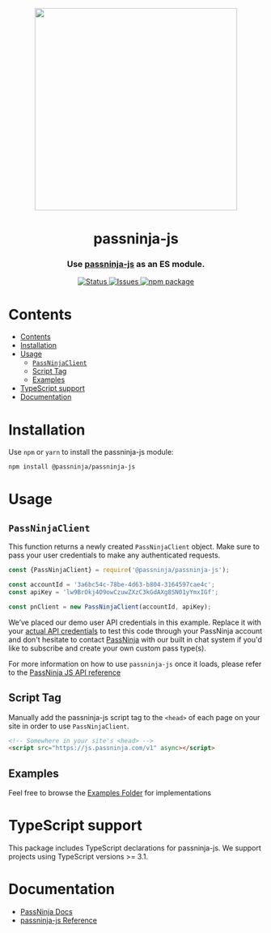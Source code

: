 <p align="center">
    <img width="400px" src=https://user-images.githubusercontent.com/1587270/74537466-25c19e00-4f08-11ea-8cc9-111b6bbf86cc.png>
</p>
<h1 align="center">passninja-js</h1>
<h3 align="center">
Use <a href="https://passninja.com/docs">passninja-js</a> as an ES module.</h3>

<div align="center">
    <a href="https://github.com/flomio/passninja-js">
        <img alt="Status" src="https://img.shields.io/badge/status-active-success.svg" />
    </a>
    <a href="https://github.com/flomio/passninja-js/issues">
        <img alt="Issues" src="https://img.shields.io/github/issues/flomio/passninja-js.svg" />
    </a>
    <a href="https://www.npmjs.com/package/@passninja/passninja-js">
        <img alt="npm package" src="https://img.shields.io/npm/v/@passninja/passninja-js.svg?style=flat-square" />
    </a>
</div>

# Contents

- [Contents](#contents)
- [Installation](#installation)
- [Usage](#usage)
  - [`PassNinjaClient`](#passninjaclient)
  - [Script Tag](#script-tag)
  - [Examples](#examples)
- [TypeScript support](#typescript-support)
- [Documentation](#documentation)

# Installation

Use `npm` or `yarn` to install the passninja-js module:

```sh
npm install @passninja/passninja-js
```

# Usage

## `PassNinjaClient`

This function returns a newly created `PassNinjaClient` object. Make sure to
pass your user credentials to make any authenticated requests.

```js
const {PassNinjaClient} = require('@passninja/passninja-js');

const accountId = '3a6bc54c-78be-4d63-b804-3164597cae4c';
const apiKey = 'lw9BrOkj4O9owCzuwZXzC3kGdAXg8SN01yYmxIGf';

const pnClient = new PassNinjaClient(accountId, apiKey);
```

We’ve placed our demo user API credentials in this example. Replace it with your
[actual API credentials](https://passninja.com/auth/profile) to test this code
through your PassNinja account and don't hesitate to contact
[PassNinja](https://passninja.com) with our built in chat system if you'd like
to subscribe and create your own custom pass type(s).

For more information on how to use `passninja-js` once it loads, please refer to
the [PassNinja JS API reference](https://passninja.com/docs/js)

## Script Tag

Manually add the passninja-js script tag to the `<head>` of each page on your
site in order to use `PassNinjaClient`.

```html
<!-- Somewhere in your site's <head> -->
<script src="https://js.passninja.com/v1" async></script>
```

## Examples

Feel free to browse the [Examples Folder](./examples) for implementations

# TypeScript support

This package includes TypeScript declarations for passninja-js. We support
projects using TypeScript versions >= 3.1.

# Documentation

- [PassNinja Docs](https://passninja.com/docs)
- [passninja-js Reference](https://passninja.com/docs/js)
